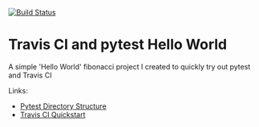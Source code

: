 [![Build Status](https://travis-ci.org/kevchn/travis-ci-pytest.svg?branch=master)](https://travis-ci.org/kevchn/travis-ci-pytest)

# Travis CI and pytest Hello World 
A simple 'Hello World' fibonacci project I created to quickly try out pytest and Travis CI 

Links:
 * [Pytest Directory Structure](https://blog.ionelmc.ro/2014/05/25/python-packaging/#the-structure)
 * [Travis CI Quickstart](https://github.com/softwaresaved/build_and_test_examples/blob/master/travis/HelloWorld.md)